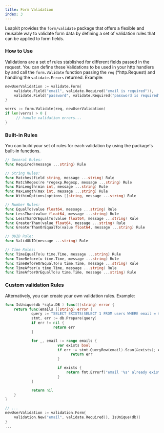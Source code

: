 ```yaml
---
title: Form Validation
index: 3
---
```


Leapkit provides the `form/validate` package that offers a flexible and reusable way to validate form data by defining a set of validation rules that can be applied to form fields.

### How to Use

Validations are a set of rules stablished for different fields passed in the request. You can define these Validations to be used in your http handlers by and call the `form.Validate` function passing the `req` (*http.Request) and handling the `validate.Errors` returned. Example:

```go
newUserValidation := validate.Form{
	validate.Field("email", validate.Required("email is required")),
	validate.Field("password", validate.Required("password is required")),
}

verrs := form.Validate(req, newUserValidation)
if len(verrs) > 0 {
	 // handle validation errors...
}
```

### Built-in Rules

You can build your set of rules for each validation by using the package's built-in functions.

```go
// General Rules:
func Required(message ...string) Rule

// String Rules:
func Matches(field string, message ...string) Rule
func MatchRegex(re *regexp.Regexp, message ...string) Rule
func MinLength(min int, message ...string) Rule
func MaxLength(max int, message ...string) Rule
func WithinOptions(options []string, message ...string) Rule

// Number Rules:
func EqualTo(value float64, message ...string) Rule
func LessThan(value float64, message ...string) Rule
func LessThanOrEqualTo(value float64, message ...string) Rule
func GreaterThan(value float64, message ...string) Rule
func GreaterThanOrEqualTo(value float64, message ...string) Rule

// UUID Rule:
func ValidUUID(message ...string) Rule

// Time Rules:
func TimeEqualTo(u time.Time, message ...string) Rule
func TimeBefore(u time.Time, message ...string) Rule
func TimeBeforeOrEqualTo(u time.Time, message ...string) Rule
func TimeAfter(u time.Time, message ...string) Rule
func TimeAfterOrEqualTo(u time.Time, message ...string) Rule
```

### Custom validation Rules

Alternatively, you can create your own validation rules. Example:

```go
func IsUnique(db *sqlx.DB ) func([]string) error {
   	return func(emails []string) error {
     		query := "SELECT EXISTS(SELECT 1 FROM users WHERE email = $1)"
	  		stmt, err := db.Prepare(query)
	  		if err != nil {
	 				  return err
	  		}

	  		for _, email := range emails {
			 			var exists bool
			 			if err := stmt.QueryRow(email).Scan(&exists); err != nil {
							  return err
			 			}

			 			if exists {
							return fmt.Errorf("email '%s' already exists.", email)
			 			}
    		}

    		return nil
   	}
}

// ...
newUserValidation := validation.Form{
	validation.New("email", validate.Required(), IsUnique(db))
}
...
```
